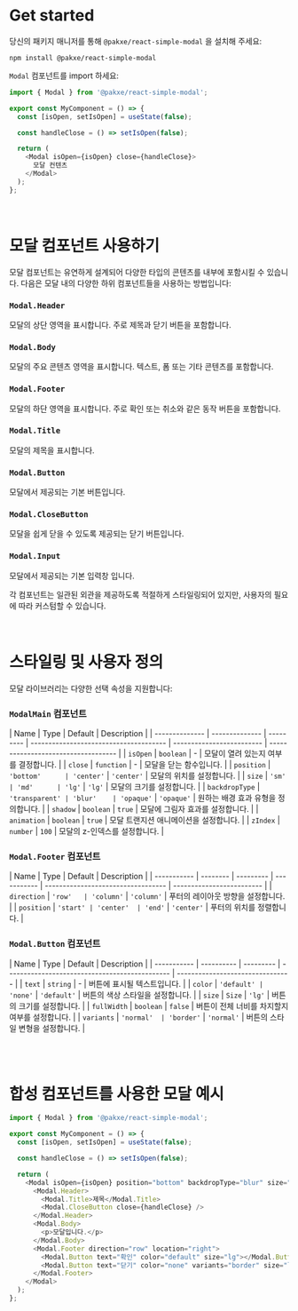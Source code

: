# Get started

당신의 패키지 매니저를 통해 `@pakxe/react-simple-modal` 을 설치해 주세요:

```shell
npm install @pakxe/react-simple-modal
```

`Modal` 컴포넌트를 import 하세요:

```javascript
import { Modal } from '@pakxe/react-simple-modal';

export const MyComponent = () => {
  const [isOpen, setIsOpen] = useState(false);

  const handleClose = () => setIsOpen(false);

  return (
    <Modal isOpen={isOpen} close={handleClose}>
      모달 컨텐츠
    </Modal>
  );
};
```

<br />

# 모달 컴포넌트 사용하기

모달 컴포넌트는 유연하게 설계되어 다양한 타입의 콘텐츠를 내부에 포함시킬 수 있습니다. 다음은 모달 내의 다양한 하위 컴포넌트들을 사용하는 방법입니다:

### `Modal.Header`

모달의 상단 영역을 표시합니다. 주로 제목과 닫기 버튼을 포함합니다.

### `Modal.Body`

모달의 주요 콘텐츠 영역을 표시합니다. 텍스트, 폼 또는 기타 콘텐츠를 포함합니다.

### `Modal.Footer`

모달의 하단 영역을 표시합니다. 주로 확인 또는 취소와 같은 동작 버튼을 포함합니다.

### `Modal.Title`

모달의 제목을 표시합니다.

### `Modal.Button`

모달에서 제공되는 기본 버튼입니다.

### `Modal.CloseButton`

모달을 쉽게 닫을 수 있도록 제공되는 닫기 버튼입니다.

### `Modal.Input`

모달에서 제공되는 기본 입력창 입니다.

각 컴포넌트는 일관된 외관을 제공하도록 적절하게 스타일링되어 있지만, 사용자의 필요에 따라 커스텀할 수 있습니다.

<br />

# 스타일링 및 사용자 정의

모달 라이브러리는 다양한 선택 속성을 지원합니다:

### `ModalMain` 컴포넌트

| Name           | Type           | Default   | Description                            |
| -------------- | -------------- | --------- | -------------------------------------- | ------------------------- | ----------------------------------- |
| `isOpen`       | `boolean`      | -         | 모달이 열려 있는지 여부를 결정합니다.  |
| `close`        | `function`     | -         | 모달을 닫는 함수입니다.                |
| `position`     | `'bottom'      | 'center'` | `'center'`                             | 모달의 위치를 설정합니다. |
| `size`         | `'sm'          | 'md'      | 'lg'`                                  | `'lg'`                    | 모달의 크기를 설정합니다.           |
| `backdropType` | `'transparent' | 'blur'    | 'opaque'`                              | `'opaque'`                | 원하는 배경 효과 유형을 정의합니다. |
| `shadow`       | `boolean`      | `true`    | 모달에 그림자 효과를 설정합니다.       |
| `animation`    | `boolean`      | `true`    | 모달 트랜지션 애니메이션을 설정합니다. |
| `zIndex`       | `number`       | `100`     | 모달의 z-인덱스를 설정합니다.          |

### `Modal.Footer` 컴포넌트

| Name        | Type     | Default   | Description |
| ----------- | -------- | --------- | ----------- | ---------------------------------- | ------------------------- |
| `direction` | `'row'   | 'column'` | `'column'`  | 푸터의 레이아웃 방향을 설정합니다. |
| `position`  | `'start' | 'center'  | 'end'`      | `'center'`                         | 푸터의 위치를 정렬합니다. |

### `Modal.Button` 컴포넌트

| Name        | Type       | Default   | Description                                    |
| ----------- | ---------- | --------- | ---------------------------------------------- | -------------------------------- |
| `text`      | `string`   | -         | 버튼에 표시될 텍스트입니다.                    |
| `color`     | `'default' | 'none'`   | `'default'`                                    | 버튼의 색상 스타일을 설정합니다. |
| `size`      | `Size`     | `'lg'`    | 버튼의 크기를 설정합니다.                      |
| `fullWidth` | `boolean`  | `false`   | 버튼이 전체 너비를 차지할지 여부를 설정합니다. |
| `variants`  | `'normal'  | 'border'` | `'normal'`                                     | 버튼의 스타일 변형을 설정합니다. |

<br />
<br />

# 합성 컴포넌트를 사용한 모달 예시

```javascript
import { Modal } from '@pakxe/react-simple-modal';

export const MyComponent = () => {
  const [isOpen, setIsOpen] = useState(false);

  const handleClose = () => setIsOpen(false);

  return (
    <Modal isOpen={isOpen} position="bottom" backdropType="blur" size="lg" close={handleClose}>
      <Modal.Header>
        <Modal.Title>제목</Modal.Title>
        <Modal.CloseButton close={handleClose} />
      </Modal.Header>
      <Modal.Body>
        <p>모달입니다.</p>
      </Modal.Body>
      <Modal.Footer direction="row" location="right">
        <Modal.Button text="확인" color="default" size="lg"></Modal.Button>
        <Modal.Button text="닫기" color="none" variants="border" size="lg" onClick={handleClose}></Modal.Button>
      </Modal.Footer>
    </Modal>
  );
};
```

